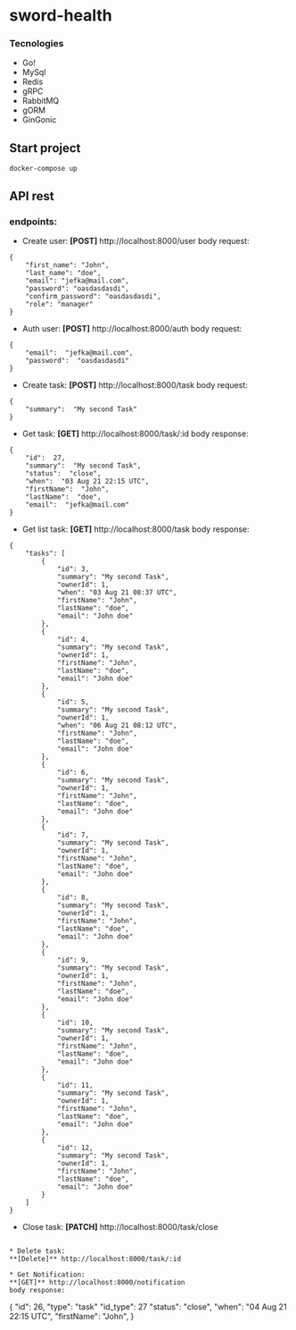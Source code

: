 
# sword-health
### Tecnologies 
- Go!
- MySql
- Redis
- gRPC
- RabbitMQ
- gORM
- GinGonic


## Start project
```
docker-compose up
```
## API rest

### endpoints:

* Create user:
**[POST]** http://localhost:8000/user
body request:

```
{ 
	"first_name": "John", 
	"last_name": "doe", 
	"email": "jefka@mail.com", 
	"password": "oasdasdasdi", 
	"confirm_password": "oasdasdasdi", 
	"role": "manager" 
}
```
* Auth user:
**[POST]** http://localhost:8000/auth
body request:

```
{
	"email":  "jefka@mail.com",
	"password":  "oasdasdasdi"
}
```
* Create task:
**[POST]** http://localhost:8000/task
body request:

```
{
	"summary":  "My second Task"
}
```

* Get task:
**[GET]** http://localhost:8000/task/:id
body response:

```
{
	"id":  27,
	"summary":  "My second Task",
	"status":  "close",
	"when":  "03 Aug 21 22:15 UTC",
	"firstName":  "John",
	"lastName":  "doe",
	"email":  "jefka@mail.com"
}
```

* Get list task:
**[GET]** http://localhost:8000/task
body response:

```
{
    "tasks": [
        {
            "id": 3,
            "summary": "My second Task",
            "ownerId": 1,
            "when": "03 Aug 21 08:37 UTC",
            "firstName": "John",
            "lastName": "doe",
            "email": "John doe"
        },
        {
            "id": 4,
            "summary": "My second Task",
            "ownerId": 1,
            "firstName": "John",
            "lastName": "doe",
            "email": "John doe"
        },
        {
            "id": 5,
            "summary": "My second Task",
            "ownerId": 1,
            "when": "06 Aug 21 08:12 UTC",
            "firstName": "John",
            "lastName": "doe",
            "email": "John doe"
        },
        {
            "id": 6,
            "summary": "My second Task",
            "ownerId": 1,
            "firstName": "John",
            "lastName": "doe",
            "email": "John doe"
        },
        {
            "id": 7,
            "summary": "My second Task",
            "ownerId": 1,
            "firstName": "John",
            "lastName": "doe",
            "email": "John doe"
        },
        {
            "id": 8,
            "summary": "My second Task",
            "ownerId": 1,
            "firstName": "John",
            "lastName": "doe",
            "email": "John doe"
        },
        {
            "id": 9,
            "summary": "My second Task",
            "ownerId": 1,
            "firstName": "John",
            "lastName": "doe",
            "email": "John doe"
        },
        {
            "id": 10,
            "summary": "My second Task",
            "ownerId": 1,
            "firstName": "John",
            "lastName": "doe",
            "email": "John doe"
        },
        {
            "id": 11,
            "summary": "My second Task",
            "ownerId": 1,
            "firstName": "John",
            "lastName": "doe",
            "email": "John doe"
        },
        {
            "id": 12,
            "summary": "My second Task",
            "ownerId": 1,
            "firstName": "John",
            "lastName": "doe",
            "email": "John doe"
        }
    ]
}
```

* Close task:
**[PATCH]** http://localhost:8000/task/close
```

* Delete task:
**[Delete]** http://localhost:8000/task/:id

* Get Notification:
**[GET]** http://localhost:8000/notification
body response:

```
{
	"id":  26,
	"type": "task"
	"id_type": 27
	"status":  "close",
	"when":  "04 Aug 21 22:15 UTC",
	"firstName":  "John",
}
```
